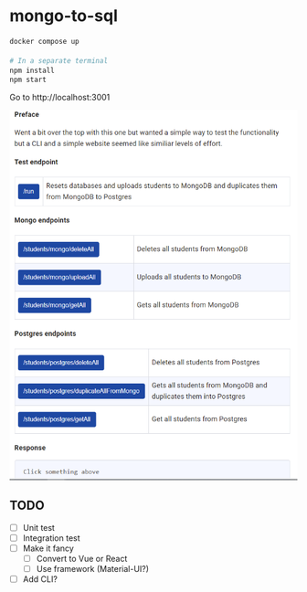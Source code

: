 # mongo-to-sql

```bash
docker compose up

# In a separate terminal
npm install
npm start
```

Go to http://localhost:3001

![demo](./demo.png)

## TODO
- [ ] Unit test
- [ ] Integration test
- [ ] Make it fancy
  - [ ] Convert to Vue or React
  - [ ] Use framework (Material-UI?)
- [ ] Add CLI?
